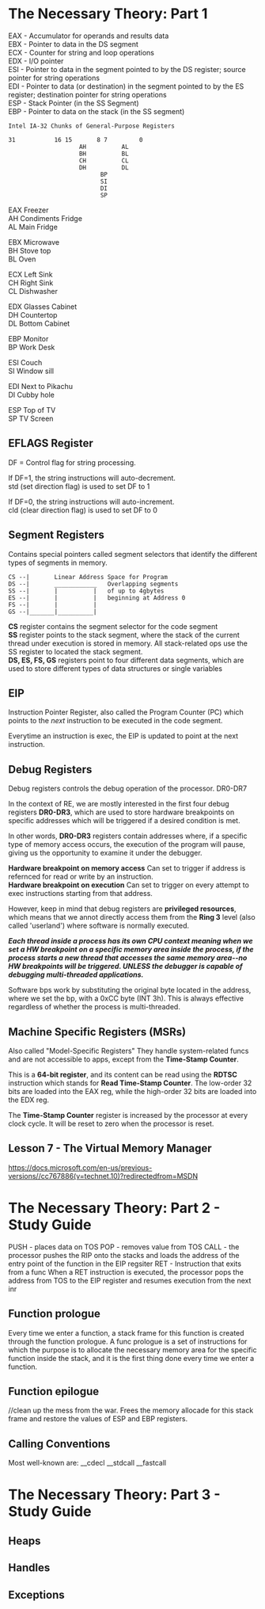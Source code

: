 # The Necessary Theory: Part 1
EAX - Accumulator for operands and results data  
EBX - Pointer to data in the DS segment  
ECX - Counter for string and loop operations  
EDX - I/O pointer  
ESI - Pointer to data in the segment pointed to by the DS register; source pointer for string operations  
EDI - Pointer to data (or destination) in the segment pointed to by the ES register; destination pointer for string operations  
ESP - Stack Pointer (in the SS Segment)  
EBP - Pointer to data on the stack (in the SS segment)  

```
Intel IA-32 Chunks of General-Purpose Registers  

31           16 15       8 7         0
                    AH          AL
                    BH          BL
                    CH          CL
                    DH          DL
                          BP
                          SI
                          DI
                          SP
```

EAX     Freezer  
AH      Condiments Fridge  
AL      Main Fridge  

EBX     Microwave  
BH      Stove top  
BL      Oven  

ECX     Left Sink  
CH      Right Sink  
CL      Dishwasher  

EDX     Glasses Cabinet  
DH      Countertop  
DL      Bottom Cabinet  

EBP     Monitor  
BP      Work Desk  

ESI     Couch  
SI      Window sill  

EDI     Next to Pikachu  
DI      Cubby hole  

ESP     Top of TV  
SP      TV Screen  

## EFLAGS Register
DF = Control flag for string processing.  

If DF=1, the string instructions will auto-decrement.  
std (set direction flag) is used to set DF to 1
    
If DF=0, the string instructions will auto-increment.  
cld (clear direction flag) is used to set DF to 0

## Segment Registers
Contains special pointers called segment selectors that identify the different types of segments in memory.
```
CS --|       Linear Address Space for Program
DS --|       ____________   Overlapping segments
SS --|       |          |   of up to 4gbytes
ES --|       |          |   beginning at Address 0
FS --|       |          |
GS --|_______|__________|
```
**CS** register contains the segment selector for the code segment  
**SS** register points to the stack segment, where the stack of the current thread under execution is stored in memory. All stack-related ops use the SS register to located the stack segment.  
**DS, ES, FS, GS** registers point to four different data segments, which are used to store different types of data structures or single variables

## EIP
Instruction Pointer Register, also called the Program Counter (PC) which points to the *next* instruction to be executed in the code segment.

Everytime an instruction is exec, the EIP is updated to point at the next instruction.

## Debug Registers
Debug registers controls the debug operation of the processor.
DR0-DR7

In the context of RE, we are mostly interested in the first four debug registers **DR0-DR3**, which are used to store hardware breakpoints on specific addresses which will be triggered if a desired condition is met.

In other words, **DR0-DR3** registers contain addresses where, if a specific type of memory access occurs, the execution of the program will pause, giving us the opportunity to examine it under the debugger.

**Hardware breakpoint on memory access** Can set to trigger if address is refernced for read or write by an instruction.  
**Hardware breakpoint on execution** Can set to trigger on every attempt to exec instructions starting from that address.  

However, keep in mind that debug registers are **privileged resources**, which means that we annot directly access them from the **Ring 3** level (also called 'userland') where software is normally executed.

***Each thread inside a process has its own CPU context meaning when we set a HW breakpoint on a specific memory area inside the process, if the process starts a new thread that accesses the same memory area--no HW breakpoints will be triggered. UNLESS the debugger is capable of debugging multi-threaded applications.***

Software bps work by substituting the original byte located in the address, where we set the bp, with a 0xCC byte (INT 3h). This is always effective regardless of whether the process is multi-threaded.

## Machine Specific Registers (MSRs)
Also called "Model-Specific Registers"
They handle system-related funcs and are not accessible to apps, except from the **Time-Stamp Counter**.

This is a **64-bit register**, and its content can be read using the **RDTSC** instruction which stands for **Read Time-Stamp Counter**.  The low-order 32 bits are loaded into the EAX reg, while the high-order 32 bits are loaded into the EDX reg.

The **Time-Stamp Counter** register is increased by the processor at every clock cycle. It will be reset to zero when the processor is reset.

## Lesson 7 - The Virtual Memory Manager

https://docs.microsoft.com/en-us/previous-versions//cc767886(v=technet.10)?redirectedfrom=MSDN




# The Necessary Theory: Part 2 - Study Guide
PUSH        - places data on TOS
POP         - removes value from TOS
CALL        - the processor pushes the RIP onto the stacks and loads the address of the entry point of the function in the EIP regsiter
RET         - Instruction that exits from a func
            When a RET instruction is executed, the processor pops the address from TOS to the EIP register and resumes execution from the next inr

## Function prologue
Every time we enter a function, a stack frame for this function is created through the function prologue. A func prologue is a set of instructions for which the purpose is to allocate the necessary memory area for the specific function inside the stack, and it is the first thing done every time we enter a function.

## Function epilogue
//clean up the mess from the war. Frees the memory allocade for this stack frame and restore the values of ESP and EBP registers.

## Calling Conventions
Most well-known are:
__cdecl
__stdcall
__fastcall

# The Necessary Theory: Part 3 - Study Guide

## Heaps

## Handles

## Exceptions





#

#

#